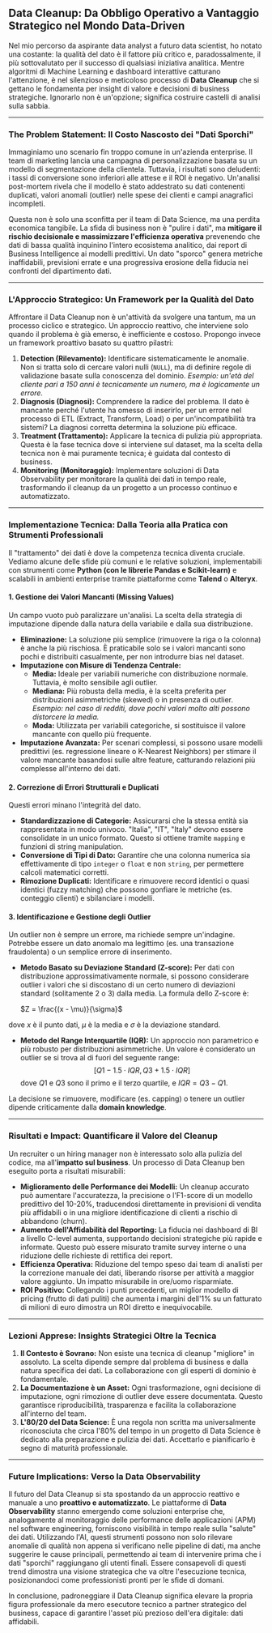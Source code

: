## Data Cleanup: Da Obbligo Operativo a Vantaggio Strategico nel Mondo Data-Driven

Nel mio percorso da aspirante data analyst a futuro data scientist, ho notato una costante: la qualità del dato è il fattore più critico e, paradossalmente, il più sottovalutato per il successo di qualsiasi iniziativa analitica. Mentre algoritmi di Machine Learning e dashboard interattive catturano l'attenzione, è nel silenzioso e meticoloso processo di **Data Cleanup** che si gettano le fondamenta per insight di valore e decisioni di business strategiche. Ignorarlo non è un'opzione; significa costruire castelli di analisi sulla sabbia.

---

### The Problem Statement: Il Costo Nascosto dei "Dati Sporchi"

Immaginiamo uno scenario fin troppo comune in un'azienda enterprise. Il team di marketing lancia una campagna di personalizzazione basata su un modello di segmentazione della clientela. Tuttavia, i risultati sono deludenti: i tassi di conversione sono inferiori alle attese e il ROI è negativo. Un'analisi post-mortem rivela che il modello è stato addestrato su dati contenenti duplicati, valori anomali (outlier) nelle spese dei clienti e campi anagrafici incompleti.

Questa non è solo una sconfitta per il team di Data Science, ma una perdita economica tangibile. La sfida di business non è "pulire i dati", ma **mitigare il rischio decisionale e massimizzare l'efficienza operativa** prevenendo che dati di bassa qualità inquinino l'intero ecosistema analitico, dai report di Business Intelligence ai modelli predittivi. Un dato "sporco" genera metriche inaffidabili, previsioni errate e una progressiva erosione della fiducia nei confronti del dipartimento dati.

---

### L'Approccio Strategico: Un Framework per la Qualità del Dato

Affrontare il Data Cleanup non è un'attività da svolgere una tantum, ma un processo ciclico e strategico. Un approccio reattivo, che interviene solo quando il problema è già emerso, è inefficiente e costoso. Propongo invece un framework proattivo basato su quattro pilastri:

1.  **Detection (Rilevamento):** Identificare sistematicamente le anomalie. Non si tratta solo di cercare valori nulli (`NULL`), ma di definire regole di validazione basate sulla conoscenza del dominio. *Esempio: un'età del cliente pari a 150 anni è tecnicamente un numero, ma è logicamente un errore.*
2.  **Diagnosis (Diagnosi):** Comprendere la radice del problema. Il dato è mancante perché l'utente ha omesso di inserirlo, per un errore nel processo di ETL (Extract, Transform, Load) o per un'incompatibilità tra sistemi? La diagnosi corretta determina la soluzione più efficace.
3.  **Treatment (Trattamento):** Applicare la tecnica di pulizia più appropriata. Questa è la fase tecnica dove si interviene sul dataset, ma la scelta della tecnica non è mai puramente tecnica; è guidata dal contesto di business.
4.  **Monitoring (Monitoraggio):** Implementare soluzioni di Data Observability per monitorare la qualità dei dati in tempo reale, trasformando il cleanup da un progetto a un processo continuo e automatizzato.

---

### Implementazione Tecnica: Dalla Teoria alla Pratica con Strumenti Professionali

Il "trattamento" dei dati è dove la competenza tecnica diventa cruciale. Vediamo alcune delle sfide più comuni e le relative soluzioni, implementabili con strumenti come **Python (con le librerie Pandas e Scikit-learn)** e scalabili in ambienti enterprise tramite piattaforme come **Talend** o **Alteryx**.

#### 1. Gestione dei Valori Mancanti (Missing Values)

Un campo vuoto può paralizzare un'analisi. La scelta della strategia di imputazione dipende dalla natura della variabile e dalla sua distribuzione.

* **Eliminazione:** La soluzione più semplice (rimuovere la riga o la colonna) è anche la più rischiosa. È praticabile solo se i valori mancanti sono pochi e distribuiti casualmente, per non introdurre bias nel dataset.
* **Imputazione con Misure di Tendenza Centrale:**
    * **Media:** Ideale per variabili numeriche con distribuzione normale. Tuttavia, è molto sensibile agli outlier.
    * **Mediana:** Più robusta della media, è la scelta preferita per distribuzioni asimmetriche (skewed) o in presenza di outlier. *Esempio: nel caso di redditi, dove pochi valori molto alti possono distorcere la media.*
    * **Moda:** Utilizzata per variabili categoriche, si sostituisce il valore mancante con quello più frequente.
* **Imputazione Avanzata:** Per scenari complessi, si possono usare modelli predittivi (es. regressione lineare o K-Nearest Neighbors) per stimare il valore mancante basandosi sulle altre feature, catturando relazioni più complesse all'interno dei dati.

#### 2. Correzione di Errori Strutturali e Duplicati

Questi errori minano l'integrità del dato.

* **Standardizzazione di Categorie:** Assicurarsi che la stessa entità sia rappresentata in modo univoco. "Italia", "IT", "Italy" devono essere consolidate in un unico formato. Questo si ottiene tramite `mapping` e funzioni di string manipulation.
* **Conversione di Tipi di Dato:** Garantire che una colonna numerica sia effettivamente di tipo `integer` o `float` e non `string`, per permettere calcoli matematici corretti.
* **Rimozione Duplicati:** Identificare e rimuovere record identici o quasi identici (fuzzy matching) che possono gonfiare le metriche (es. conteggio clienti) e sbilanciare i modelli.

#### 3. Identificazione e Gestione degli Outlier

Un outlier non è sempre un errore, ma richiede sempre un'indagine. Potrebbe essere un dato anomalo ma legittimo (es. una transazione fraudolenta) o un semplice errore di inserimento.

* **Metodo Basato su Deviazione Standard (Z-score):** Per dati con distribuzione approssimativamente normale, si possono considerare outlier i valori che si discostano di un certo numero di deviazioni standard (solitamente 2 o 3) dalla media. La formula dello Z-score è:

  $Z = \frac{(x - \mu)}{\sigma}$

dove $x$ è il punto dati, $\mu$ è la media e $\sigma$ è la deviazione standard.
* **Metodo del Range Interquartile (IQR):** Un approccio non parametrico e più robusto per distribuzioni asimmetriche. Un valore è considerato un outlier se si trova al di fuori del seguente range:
    $$[Q1 - 1.5 \cdot IQR, Q3 + 1.5 \cdot IQR]$$
    dove $Q1$ e $Q3$ sono il primo e il terzo quartile, e $IQR = Q3 - Q1$.

La decisione se rimuovere, modificare (es. capping) o tenere un outlier dipende criticamente dalla **domain knowledge**.

---

### Risultati e Impact: Quantificare il Valore del Cleanup

Un recruiter o un hiring manager non è interessato solo alla pulizia del codice, ma all'**impatto sul business**. Un processo di Data Cleanup ben eseguito porta a risultati misurabili:

* **Miglioramento delle Performance dei Modelli:** Un cleanup accurato può aumentare l'accuratezza, la precisione o l'F1-score di un modello predittivo del 10-20%, traducendosi direttamente in previsioni di vendita più affidabili o in una migliore identificazione di clienti a rischio di abbandono (churn).
* **Aumento dell'Affidabilità del Reporting:** La fiducia nei dashboard di BI a livello C-level aumenta, supportando decisioni strategiche più rapide e informate. Questo può essere misurato tramite survey interne o una riduzione delle richieste di rettifica dei report.
* **Efficienza Operativa:** Riduzione del tempo speso dai team di analisti per la correzione manuale dei dati, liberando risorse per attività a maggior valore aggiunto. Un impatto misurabile in ore/uomo risparmiate.
* **ROI Positivo:** Collegando i punti precedenti, un miglior modello di pricing (frutto di dati puliti) che aumenta i margini dell'1% su un fatturato di milioni di euro dimostra un ROI diretto e inequivocabile.

---

### Lezioni Apprese: Insights Strategici Oltre la Tecnica

1.  **Il Contesto è Sovrano:** Non esiste una tecnica di cleanup "migliore" in assoluto. La scelta dipende sempre dal problema di business e dalla natura specifica dei dati. La collaborazione con gli esperti di dominio è fondamentale.
2.  **La Documentazione è un Asset:** Ogni trasformazione, ogni decisione di imputazione, ogni rimozione di outlier deve essere documentata. Questo garantisce riproducibilità, trasparenza e facilita la collaborazione all'interno del team.
3.  **L'80/20 del Data Science:** È una regola non scritta ma universalmente riconosciuta che circa l'80% del tempo in un progetto di Data Science è dedicato alla preparazione e pulizia dei dati. Accettarlo e pianificarlo è segno di maturità professionale.

---

### Future Implications: Verso la Data Observability

Il futuro del Data Cleanup si sta spostando da un approccio reattivo e manuale a uno **proattivo e automatizzato**. Le piattaforme di **Data Observability** stanno emergendo come soluzioni enterprise che, analogamente al monitoraggio delle performance delle applicazioni (APM) nel software engineering, forniscono visibilità in tempo reale sulla "salute" dei dati. Utilizzando l'AI, questi strumenti possono non solo rilevare anomalie di qualità non appena si verificano nelle pipeline di dati, ma anche suggerire le cause principali, permettendo ai team di intervenire prima che i dati "sporchi" raggiungano gli utenti finali. Essere consapevoli di questi trend dimostra una visione strategica che va oltre l'esecuzione tecnica, posizionandoci come professionisti pronti per le sfide di domani.

In conclusione, padroneggiare il Data Cleanup significa elevare la propria figura professionale da mero esecutore tecnico a partner strategico del business, capace di garantire l'asset più prezioso dell'era digitale: dati affidabili.
